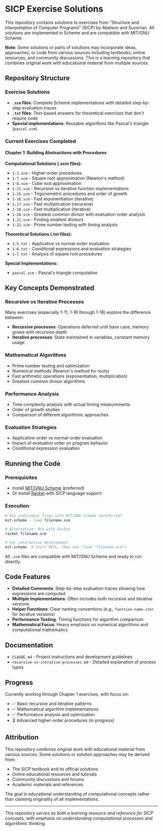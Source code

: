 # SICP Exercise Solutions

This repository contains solutions to exercises from "Structure and Interpretation of Computer Programs" (SICP) by Abelson and Sussman. All solutions are implemented in Scheme and are compatible with MIT/GNU Scheme.

**Note:** Some solutions or parts of solutions may incorporate ideas, approaches, or code from various sources including textbooks, online resources, and community discussions. This is a learning repository that combines original work with educational material from multiple sources.

## Repository Structure

### Exercise Solutions
- **`.scm` files**: Complete Scheme implementations with detailed step-by-step evaluation traces
- **`.txt` files**: Text-based answers for theoretical exercises that don't require code
- **Special implementations**: Reusable algorithms like Pascal's triangle (`pascal.scm`)

### Current Exercises Completed

#### Chapter 1: Building Abstractions with Procedures

**Computational Solutions (.scm files):**
- `1-3.scm` - Higher-order procedures
- `1-7.scm` - Square root approximation (Newton's method)
- `1-8.scm` - Cube root approximation
- `1-11.scm` - Recursive vs iterative function implementations
- `1-15.scm` - Trigonometric procedures and order of growth
- `1-16.scm` - Fast exponentiation (iterative)
- `1-17.scm` - Fast multiplication (recursive)
- `1-18.scm` - Fast multiplication (iterative)
- `1-20.scm` - Greatest common divisor with evaluation order analysis
- `1-21.scm` - Finding smallest divisors
- `1-22.scm` - Prime number testing with timing analysis

**Theoretical Solutions (.txt files):**
- `1-5.txt` - Applicative vs normal-order evaluation
- `1-6.txt` - Conditional expressions and evaluation strategies
- `1-7.txt` - Analysis of square root procedures

**Special Implementations:**
- `pascal.scm` - Pascal's triangle computation

## Key Concepts Demonstrated

### Recursive vs Iterative Processes
Many exercises (especially 1-11, 1-16 through 1-18) explore the difference between:
- **Recursive processes**: Operations deferred until base case, memory grows with recursion depth
- **Iterative processes**: State maintained in variables, constant memory usage

### Mathematical Algorithms
- Prime number testing and optimization
- Numerical methods (Newton's method for roots)
- Fast arithmetic operations (exponentiation, multiplication)
- Greatest common divisor algorithms

### Performance Analysis
- Time complexity analysis with actual timing measurements
- Order of growth studies
- Comparison of different algorithmic approaches

### Evaluation Strategies
- Applicative-order vs normal-order evaluation
- Impact of evaluation order on program behavior
- Conditional expression evaluation

## Running the Code

### Prerequisites
- Install [MIT/GNU Scheme](https://www.gnu.org/software/mit-scheme/) (preferred)
- Or install [Racket](https://racket-lang.org/) with SICP language support

### Execution
```bash
# Run individual files with MIT/GNU Scheme (preferred)
mit-scheme --load filename.scm

# Alternative: Run with Racket
racket filename.scm

# For interactive development
mit-scheme  # Start REPL, then use (load "filename.scm")
```

All `.scm` files are compatible with MIT/GNU Scheme and ready to run directly.

## Code Features

- **Detailed Comments**: Step-by-step evaluation traces showing how expressions are computed
- **Multiple Implementations**: Often includes both recursive and iterative versions
- **Helper Functions**: Clear naming conventions (e.g., `function-name-iter` for iterative versions)
- **Performance Testing**: Timing functions for algorithm comparison
- **Mathematical Focus**: Heavy emphasis on numerical algorithms and computational mathematics

## Documentation

- `CLAUDE.md` - Project instructions and development guidelines
- `recursive-vs-iterative-processes.md` - Detailed explanation of process types

## Progress

Currently working through Chapter 1 exercises, with focus on:
- ✅ Basic recursive and iterative patterns
- ✅ Mathematical algorithm implementations  
- ✅ Performance analysis and optimization
- ⏳ Advanced higher-order procedures (in progress)

## Attribution

This repository combines original work with educational material from various sources. Some solutions or solution approaches may be derived from:
- The SICP textbook and its official solutions
- Online educational resources and tutorials
- Community discussions and forums
- Academic materials and references

The goal is educational understanding of computational concepts rather than claiming originality of all implementations.

---

*This repository serves as both a learning resource and reference for SICP concepts, with emphasis on understanding computational processes and algorithmic thinking.*
